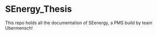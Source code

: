 # SEnergy_Thesis
This repo holds all the documentation of SEenergy, a PMS build by team Ubermensch!
